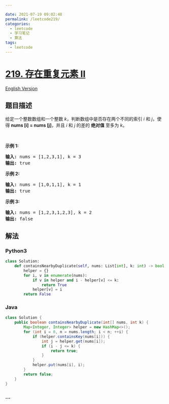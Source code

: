 ```yaml
---

date: 2021-07-19 09:02:48
permalink: /leetcode219/
categories:
  - leetcode
  - 学习笔记
  - 算法  
tags:
  - leetcode
---
```

# [219. 存在重复元素 II](https://leetcode-cn.com/problems/contains-duplicate-ii)

[English Version](https://cdn.jsdelivr.net/gh/doocs/leetcode@main/solution/0200-0299/0219.Contains%20Duplicate%20II/README_EN.md)

## 题目描述

<!-- 这里写题目描述 -->

<p>给定一个整数数组和一个整数&nbsp;<em>k</em>，判断数组中是否存在两个不同的索引<em>&nbsp;i</em>&nbsp;和<em>&nbsp;j</em>，使得&nbsp;<strong>nums [i] = nums [j]</strong>，并且 <em>i</em> 和 <em>j</em>&nbsp;的差的 <strong>绝对值</strong> 至多为 <em>k</em>。</p>

<p>&nbsp;</p>

<p><strong>示例&nbsp;1:</strong></p>

<pre><strong>输入:</strong> nums = [1,2,3,1], k<em> </em>= 3
<strong>输出:</strong> true</pre>

<p><strong>示例 2:</strong></p>

<pre><strong>输入: </strong>nums = [1,0,1,1], k<em> </em>=<em> </em>1
<strong>输出:</strong> true</pre>

<p><strong>示例 3:</strong></p>

<pre><strong>输入: </strong>nums = [1,2,3,1,2,3], k<em> </em>=<em> </em>2
<strong>输出:</strong> false</pre>


## 解法

<!-- 这里可写通用的实现逻辑 -->

<!-- tabs:start -->

### **Python3**

<!-- 这里可写当前语言的特殊实现逻辑 -->

```python
class Solution:
    def containsNearbyDuplicate(self, nums: List[int], k: int) -> bool:
        helper = {}
        for i, v in enumerate(nums):
            if v in helper and i - helper[v] <= k:
                return True
            helper[v] = i
        return False
```

### **Java**

<!-- 这里可写当前语言的特殊实现逻辑 -->

```java
class Solution {
    public boolean containsNearbyDuplicate(int[] nums, int k) {
        Map<Integer, Integer> helper = new HashMap<>();
        for (int i = 0, n = nums.length; i < n; ++i) {
            if (helper.containsKey(nums[i])) {
                int j = helper.get(nums[i]);
                if (i - j <= k) {
                    return true;
                }
            }
            helper.put(nums[i], i);
        }
        return false;
    }
}
```

### **...**

```

```

<!-- tabs:end -->
